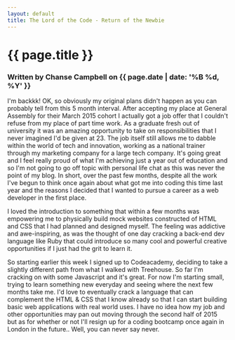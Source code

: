```yaml
---
layout: default
title: The Lord of the Code - Return of the Newbie
---
```

<h1 class="header-name">{{ page.title }}</h1>
<h3 class="header-name">Written by Chanse Campbell on {{ page.date | date: '%B %d, %Y' }}</h3>

I'm backkk! OK, so obviously my original plans didn't happen as you can probably tell from this 5 month interval. After accepting my place at General Assembly for their March 2015 cohort I actually got a job offer that I couldn't refuse from my place of part time work. As a graduate fresh out of university it was an amazing opportunity to take on responsibilities that I never imagined I'd be given at 23. The job itself still allows me to dabble within the world of tech and innovation, working as a national trainer through my marketing company for a large tech company. It's going great and I feel really proud of what I'm achieving just a year out of education and so I'm not going to go off topic with personal life chat as this was never the point of my blog. In short, over the past few months, despite all the work I've begun to think once again about what got me into coding this time last year and the reasons I decided that I wanted to pursue a career as a web developer in the first place.

I loved the introduction to something that within a few months was empowering me to physically build mock websites constructed of HTML and CSS that I had planned and designed myself. The feeling was addictive and awe-inspiring, as was the thought of one day cracking a back-end dev language like Ruby that could introduce so many cool and powerful creative opportunities if I just had the grit to learn it.

So starting earlier this week I signed up to Codeacademy, deciding to take a slightly different path from what I walked with Treehouse. So far I'm cracking on with some Javascript and it's great. For now I'm starting small, trying to learn something new everyday and seeing where the next few months take me. I'd love to eventually crack a language that can complement the HTML &amp; CSS that I know already so that I can start building basic web applications with real world uses. I have no idea how my job and other opportunities may pan out moving through the second half of 2015 but as for whether or not I'll resign up for a coding bootcamp once again in London in the future.. Well, you can never say never.